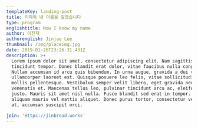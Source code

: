 ```yaml
---
templateKey: landing-post
title: 이제야 내 이름을 알겠습니다
type: program
englishtitle: Now I know my name
author: 이진재
authorenglish: Jinjae Lee
thumbnail: /img/placeimg.jpg
date: 2019-01-26T23:26:31.431Z
description: >+
  Lorem ipsum dolor sit amet, consectetur adipiscing elit. Nam sagittis
  tincidunt tempor. Donec blandit erat dolor, vitae faucibus nulla congue eget.
  Nullam accumsan id arcu quis bibendum. In urna augue, gravida a dui volutpat,
  ullamcorper laoreet est. Quisque posuere leo felis, vitae sollicitudin neque
  mollis pellentesque. Vestibulum semper velit libero, eget gravida neque
  venenatis et. Maecenas tellus leo, pulvinar tincidunt arcu ac, eleifend mattis
  justo. Mauris sit amet nisl nulla. Fusce blandit sed erat in tempor. Proin
  aliquam mauris vel mattis aliquet. Donec purus tortor, consectetur vel purus
  at, accumsan suscipit orci.

join: 'Https://jinbread.works'
---
```


